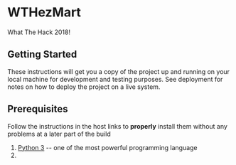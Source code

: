 # WTHezMart
What The Hack 2018!

## Getting Started
These instructions will get you a copy of the project up and running on your local machine for development and testing purposes. See deployment for notes on how to deploy the project on a live system.

## Prerequisites
Follow the instructions in the host links to **properly** install them without any problems at a later part of the build

1. [Python 3](https://www.python.org/) -- one of the most powerful programming language
2.
